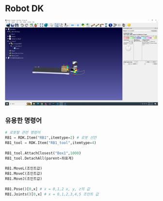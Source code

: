 # Robot DK
![alt text](image.png)


## 유용한 명령어
```python
# 로봇팔 관련 명령어
RB1 = RDK.Item("RB1",itemtype=2) # 로봇 선언
RB1_tool = RDK.Item("RB1_tool",itemtype=4)

RB1_tool.AttachClosest("Box1",1000)
RB1_tool.DetachAll(parent=좌표계)

RB1.MoveL(조인트값)
RB1.MoveC(조인트값)
RB1.MoveJ(조인트값)

RB1.Pose()[0,x] # x = 0,1,2 x, y, z의 값
RB1.Joints()[0,x] # x = 0,1,2,3,4,5 조인트 값